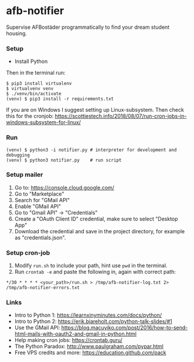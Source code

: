 # afb-notifier

Supervise AFBostäder programmatically to find your dream student housing.

### Setup

* Install Python

Then in the terminal run:

```
$ pip3 install virtualenv
$ virtualvenv venv
$ ./venv/bin/activate
(venv) $ pip3 install -r requirements.txt
```

If you are on Windows I suggest setting up Linux-subsystem. Then check this for the cronjob: https://scottiestech.info/2018/08/07/run-cron-jobs-in-windows-subsystem-for-linux/


### Run

```
(venv) $ python3 -i notifier.py # interpreter for development and debugging
(venv) $ python3 notifier.py    # run script
```

### Setup mailer

1. Go to: https://console.cloud.google.com/
2. Go to "Marketplace"
3. Search for "GMail API"
4. Enable "GMail API"
5. Go to "Gmail API" -> "Credentials"
6. Create a "OAuth Client ID" credential, make sure to select "Desktop App"
8. Download the credential and save in the project directory, for example as "credentials.json".

### Setup cron-job

1. Modify `run.sh` to include your path, hint use `pwd` in the terminal.
2. Run `crontab -e` and paste the following in, again with correct path:

```
*/30 * * * * <your_path>/run.sh > /tmp/afb-notifier-log.txt 2> /tmp/afb-notifier-errors.txt
```

### Links

* Intro to Python 1: https://learnxinyminutes.com/docs/python/
* Intro to Python 2: https://erik.bjareholt.com/python-talk-slides/#1
* Use the GMail API: https://blog.macuyiko.com/post/2016/how-to-send-html-mails-with-oauth2-and-gmail-in-python.html
* Help making cron jobs: https://crontab.guru/
* The Python Paradox: http://www.paulgraham.com/pypar.html
* Free VPS credits and more: https://education.github.com/pack
